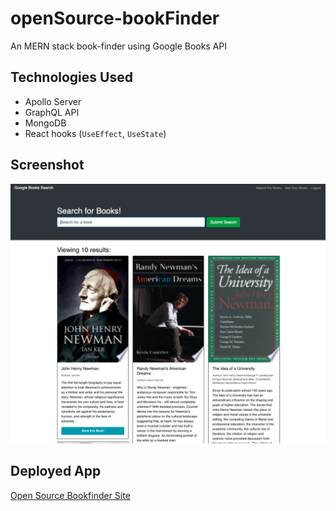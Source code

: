 # openSource-bookFinder

An MERN stack book-finder using Google Books API

## Technologies Used

- Apollo Server
- GraphQL API
- MongoDB
- React hooks (`UseEffect`, `UseState`)

## Screenshot

![screenshot of open-Source BookFinder](/screenshot.png)

## Deployed App

[Open Source Bookfinder Site]()